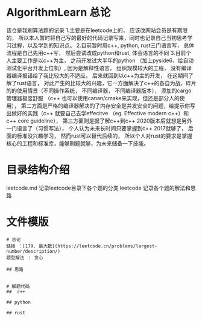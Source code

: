 # AlgorithmLearn 总论
该仓是我刷算法题的记录
1.主要是在leetcode上的， 应该改网站会员是有期限的， 所以本人暂时将自己写的最好的代码记录写来，同时也记录自己当初思考学习过程，以及学到的知识点。 
2.目前暂时用c++, python, rust三门语言写， 总体流程是自己先用c++写， 然后尝试改成python和rust, 体会语言的不同
3.目前个人主要工作是以c++为主， 之前开发过大半年的python （加上pyside6，给自动测试化平台开发上位机）, 因为是解释性语言， 组织规模较大的工程， 
没有编译器编译报错给了我比较大的不适应， 后来就回到以c++为主的开发， 在这期间了解了rust语言， 对此产生的比较大的兴趣，它一方面解决了c++的各自为战，碎片的的使用情景（不同操作系统， 不同编译器， 不同编译器版本）， 添加的cargo管理器极度舒服 （c++ 也可以使用canan/cmake来实现，但还是部分人的使用）， 第二方面是严格的编译器解决的了内存安全是并发安全的问题，给提示你写出做好的实践（c++ 就要自己去学effecitve （eg. Effective modern c++）和 c++ core guideline）， 第三方面则是据了解c++到c++ 2020版本后就想是另外一门语言了（习惯写法）， 个人认为未来长时间只要掌握到c++ 2017就够了， 后面的标准没兴趣学习， 然而rust可以替代后续的， 所以个人对rust的要求是掌握核心的工程和标准库，能够刷题就够，为未来储备一下技能。 


# 目录结构介绍
leetcode.md 记录leetcode目录下各个题的分类
leetcode  记录各个题的解法和思路


# 文件模版
```
# 总论
链接 ：[179. 最大数](https://leetcode.cn/problems/largest-number/description/)
题型解法 ： 贪心

## 思路 


# 解题代码
##  c++

## python 

## rust 
```

